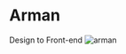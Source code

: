 # Arman
Design to Front-end
![arman](https://user-images.githubusercontent.com/92162125/215070087-d939c394-804e-453b-af10-a81a4e011dfb.jpg)
